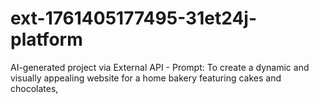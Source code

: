 # ext-1761405177495-31et24j-platform
AI-generated project via External API - Prompt: To create a dynamic and visually appealing website for a home bakery featuring cakes and chocolates,
